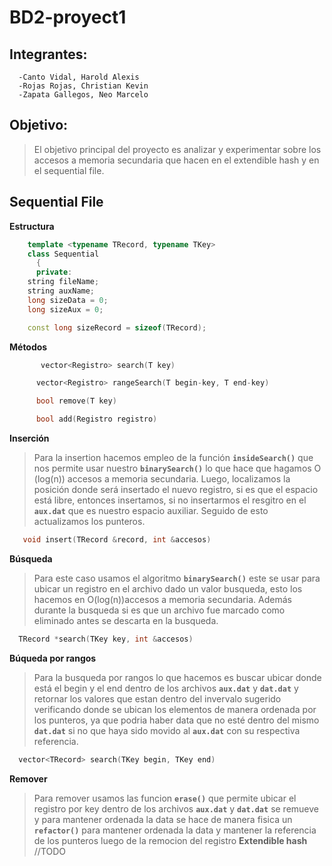 # BD2-proyect1

## Integrantes:
      -Canto Vidal, Harold Alexis
      -Rojas Rojas, Christian Kevin
      -Zapata Gallegos, Neo Marcelo

## Objetivo:
>El objetivo principal del proyecto es analizar y experimentar sobre los accesos a memoria secundaria que hacen en el extendible hash y en el sequential file.
>
## Sequential File
**Estructura**
```cpp
    template <typename TRecord, typename TKey>
    class Sequential
      {
      private:
    string fileName;
    string auxName;
    long sizeData = 0;
    long sizeAux = 0;

    const long sizeRecord = sizeof(TRecord);
```

**Métodos**
```cpp
       vector<Registro> search(T key)
```

```cpp
      vector<Registro> rangeSearch(T begin-key, T end-key) 
```

```cpp
      bool remove(T key) 
```

```cpp
      bool add(Registro registro)
```           
**Inserción**
>Para la insertion hacemos empleo de la función  **`insideSearch()`** que nos permite usar nuestro **`binarySearch()`** lo que hace que hagamos O (log(n)) accesos a memoria secundaria. Luego, localizamos la posición donde será insertado el nuevo registro, si es que el espacio está libre, entonces insertamos, si no insertarmos el resgitro en el  **`aux.dat`** que es nuestro espacio auxiliar. Seguido de esto actualizamos los punteros.

 ```cpp
    void insert(TRecord &record, int &accesos)
```

**Búsqueda**
>Para este caso usamos el algoritmo **`binarySearch()`** este se usar para ubicar un registro en el archivo dado un valor busqueda, esto los hacemos en O(log(n))accesos a memoria secundaria. Además durante la busqueda si es que un archivo fue marcado como eliminado antes se descarta en la busqueda.

 ```cpp
   TRecord *search(TKey key, int &accesos)
```
**Búqueda por rangos**
>Para la busqueda por rangos lo que hacemos es buscar ubicar donde está el begin y el end dentro de los archivos **`aux.dat`** y **`dat.dat`** y retornar los valores que estan dentro del invervalo sugerido verificando donde se ubican los elementos de manera ordenada por los punteros, ya que podria haber data que no esté dentro del mismo **`dat.dat`** si no que haya sido movido al **`aux.dat`** con su respectiva referencia.

 ```cpp
   vector<TRecord> search(TKey begin, TKey end)
```
**Remover**
>Para remover usamos las funcion **`erase()`** que permite ubicar el registro por key dentro de los archivos **`aux.dat`** y **`dat.dat`** se remueve y para mantener ordenada la data se hace de manera fisica un **`refactor()`** para mantener ordenada la data y mantener la referencia de los punteros luego de la remocion del registro
**Extendible hash**
> //TODO
